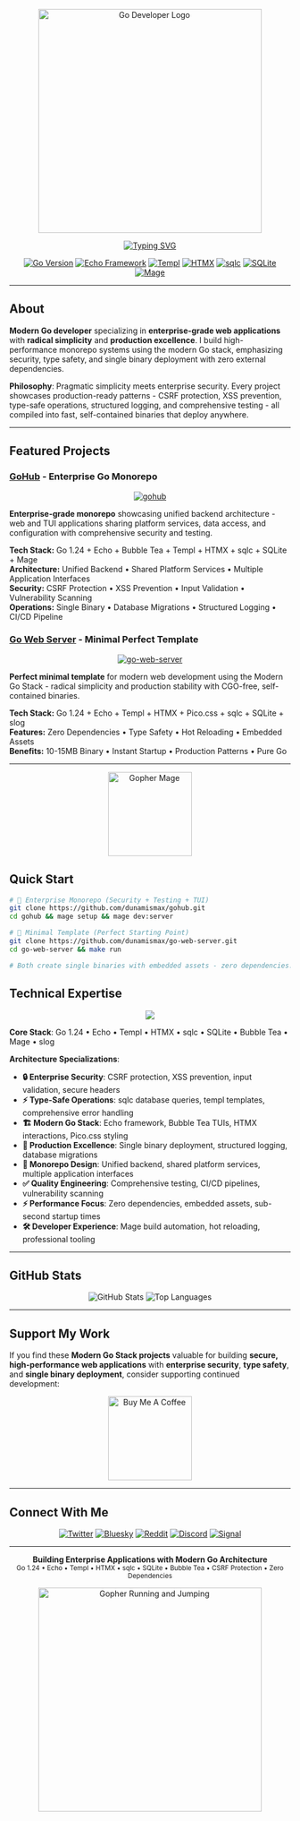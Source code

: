 <p align="center">
  <img src="https://raw.githubusercontent.com/dunamismax/gohub/main/docs/images/go-logo.png" alt="Go Developer Logo" width="400" />
</p>

<p align="center">
  <a href="https://github.com/dunamismax">
    <img src="https://readme-typing-svg.demolab.com/?font=Fira+Code&size=24&pause=1000&color=00ADD8&center=true&vCenter=true&width=900&lines=Modern+Go+Developer;Echo+%2B+Templ+%2B+HTMX+Architecture;Enterprise+Security+%26+Performance;Single+Binary+Deployment;Type-Safe+Database+Operations;Production-Ready+Monorepos;Radical+Simplicity+%26+Stability;CGO-Free+Pure+Go+Binaries;Unified+Backend+Infrastructure;CSRF+%2B+XSS+Protection;Structured+Logging+%26+Testing;Zero+External+Dependencies" alt="Typing SVG" />
  </a>
</p>

<p align="center">
  <a href="https://golang.org/"><img src="https://img.shields.io/badge/Go-1.24+-00ADD8.svg?logo=go" alt="Go Version"></a>
  <a href="https://echo.labstack.com/"><img src="https://img.shields.io/badge/Framework-Echo-00ADD8.svg?logo=go" alt="Echo Framework"></a>
  <a href="https://templ.guide/"><img src="https://img.shields.io/badge/Templates-Templ-00ADD8.svg?logo=go" alt="Templ"></a>
  <a href="https://htmx.org/"><img src="https://img.shields.io/badge/Frontend-HTMX-3D72D7.svg?logo=htmx" alt="HTMX"></a>
  <a href="https://sqlc.dev/"><img src="https://img.shields.io/badge/SQL-sqlc-00ADD8.svg?logo=go" alt="sqlc"></a>
  <a href="https://www.sqlite.org/"><img src="https://img.shields.io/badge/Database-SQLite-003B57.svg?logo=sqlite" alt="SQLite"></a>
  <a href="https://magefile.org/"><img src="https://img.shields.io/badge/Build-Mage-purple.svg?logo=go" alt="Mage"></a>
</p>

---

## About

**Modern Go developer** specializing in **enterprise-grade web applications** with **radical simplicity** and **production excellence**. I build high-performance monorepo systems using the modern Go stack, emphasizing security, type safety, and single binary deployment with zero external dependencies.

**Philosophy**: Pragmatic simplicity meets enterprise security. Every project showcases production-ready patterns - CSRF protection, XSS prevention, type-safe operations, structured logging, and comprehensive testing - all compiled into fast, self-contained binaries that deploy anywhere.

---

## Featured Projects

### **[GoHub](https://github.com/dunamismax/gohub)** - Enterprise Go Monorepo

<p align="center">
  <a href="https://github.com/dunamismax/gohub">
    <img src="https://github-readme-stats.vercel.app/api/pin/?username=dunamismax&repo=gohub&theme=dark&show_owner=true" alt="gohub" />
  </a>
</p>

**Enterprise-grade monorepo** showcasing unified backend architecture - web and TUI applications sharing platform services, data access, and configuration with comprehensive security and testing.

**Tech Stack:** Go 1.24 + Echo + Bubble Tea + Templ + HTMX + sqlc + SQLite + Mage  
**Architecture:** Unified Backend • Shared Platform Services • Multiple Application Interfaces  
**Security:** CSRF Protection • XSS Prevention • Input Validation • Vulnerability Scanning  
**Operations:** Single Binary • Database Migrations • Structured Logging • CI/CD Pipeline

### **[Go Web Server](https://github.com/dunamismax/go-web-server)** - Minimal Perfect Template

<p align="center">
  <a href="https://github.com/dunamismax/go-web-server">
    <img src="https://github-readme-stats.vercel.app/api/pin/?username=dunamismax&repo=go-web-server&theme=dark&show_owner=true" alt="go-web-server" />
  </a>
</p>

**Perfect minimal template** for modern web development using the Modern Go Stack - radical simplicity and production stability with CGO-free, self-contained binaries.

**Tech Stack:** Go 1.24 + Echo + Templ + HTMX + Pico.css + sqlc + SQLite + slog  
**Features:** Zero Dependencies • Type Safety • Hot Reloading • Embedded Assets  
**Benefits:** 10-15MB Binary • Instant Startup • Production Patterns • Pure Go

---

<p align="center">
  <img src="https://raw.githubusercontent.com/dunamismax/gohub/main/docs/images/gopher-mage.svg" alt="Gopher Mage" width="150" />
</p>

## Quick Start

```bash
# 🏢 Enterprise Monorepo (Security + Testing + TUI)
git clone https://github.com/dunamismax/gohub.git
cd gohub && mage setup && mage dev:server

# 🚀 Minimal Template (Perfect Starting Point)
git clone https://github.com/dunamismax/go-web-server.git
cd go-web-server && make run

# Both create single binaries with embedded assets - zero dependencies!
```

## Technical Expertise

<p align="center">
  <a href="https://skillicons.dev">
    <img src="https://skillicons.dev/icons?i=go,sqlite,docker,linux,git,github,vscode,bash" />
  </a>
</p>

**Core Stack**: Go 1.24 • Echo • Templ • HTMX • sqlc • SQLite • Bubble Tea • Mage • slog

**Architecture Specializations**:

- **🔒 Enterprise Security**: CSRF protection, XSS prevention, input validation, secure headers
- **⚡ Type-Safe Operations**: sqlc database queries, templ templates, comprehensive error handling
- **🏗️ Modern Go Stack**: Echo framework, Bubble Tea TUIs, HTMX interactions, Pico.css styling
- **🚀 Production Excellence**: Single binary deployment, structured logging, database migrations
- **🔧 Monorepo Design**: Unified backend, shared platform services, multiple application interfaces
- **✅ Quality Engineering**: Comprehensive testing, CI/CD pipelines, vulnerability scanning
- **⚡ Performance Focus**: Zero dependencies, embedded assets, sub-second startup times
- **🛠️ Developer Experience**: Mage build automation, hot reloading, professional tooling

---

## GitHub Stats

<p align="center">
  <img src="https://github-readme-stats.vercel.app/api?username=dunamismax&show_icons=true&theme=dark&count_private=true" alt="GitHub Stats" />
  <img src="https://github-readme-stats.vercel.app/api/top-langs/?username=dunamismax&layout=compact&theme=dark" alt="Top Languages" />
</p>

---

## Support My Work

If you find these **Modern Go Stack projects** valuable for building **secure, high-performance web applications** with **enterprise security**, **type safety**, and **single binary deployment**, consider supporting continued development:

<p align="center">
  <a href="https://buymeacoffee.com/dunamismax" target="_blank">
    <img src="https://raw.githubusercontent.com/dunamismax/gohub/main/docs/images/buy-coffee-go.gif" alt="Buy Me A Coffee" style="height: 150px !important;" />
  </a>
</p>

---

## Connect With Me

<p align="center">
  <a href="https://twitter.com/dunamismax" target="_blank"><img src="https://img.shields.io/badge/Twitter-%231DA1F2.svg?&style=for-the-badge&logo=twitter&logoColor=white" alt="Twitter"></a>
  <a href="https://bsky.app/profile/dunamismax.bsky.social" target="_blank"><img src="https://img.shields.io/badge/Bluesky-blue?style=for-the-badge&logo=bluesky&logoColor=white" alt="Bluesky"></a>
  <a href="https://reddit.com/user/dunamismax" target="_blank"><img src="https://img.shields.io/badge/Reddit-%23FF4500.svg?&style=for-the-badge&logo=reddit&logoColor=white" alt="Reddit"></a>
  <a href="https://discord.com/users/dunamismax" target="_blank"><img src="https://img.shields.io/badge/Discord-dunamismax-7289DA.svg?style=for-the-badge&logo=discord&logoColor=white" alt="Discord"></a>
  <a href="https://signal.me/#p/+dunamismax.66" target="_blank"><img src="https://img.shields.io/badge/Signal-dunamismax.66-3A76F0.svg?style=for-the-badge&logo=signal&logoColor=white" alt="Signal"></a>
</p>

---

<p align="center">
  <strong>Building Enterprise Applications with Modern Go Architecture</strong><br>
  <sub>Go 1.24 • Echo • Templ • HTMX • sqlc • SQLite • Bubble Tea • CSRF Protection • Zero Dependencies</sub>
</p>

<p align="center">
  <img src="https://raw.githubusercontent.com/dunamismax/gohub/main/docs/images/gopher-running-jumping.gif" alt="Gopher Running and Jumping" width="400" />
</p>
